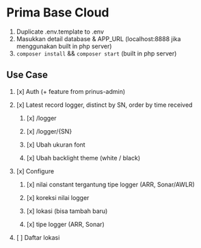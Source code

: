 # Prima Base Cloud

1. Duplicate .env.template to .env
2. Masukkan detail database & APP_URL (localhost:8888 jika menggunakan built in php server)
3. `composer install` && `composer start` (built in php server)

## Use Case

1. [x] Auth (+ feature from prinus-admin)

2. [x] Latest record logger, distinct by SN, order by time received

	1. [x] /logger

	2. [x] /logger/{SN}

	3. [x] Ubah ukuran font

	4. [x] Ubah backlight theme (white / black)

3. [x] Configure

	1. [x] nilai constant tergantung tipe logger (ARR, Sonar/AWLR)

	2. [x] koreksi nilai logger

	3. [x] lokasi (bisa tambah baru)

	4. [x] tipe logger (ARR, Sonar)

4. [ ] Daftar lokasi